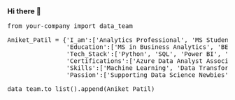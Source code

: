 ### Hi there 👋

<pre>
from your-company import data_team

Aniket_Patil = {'I_am':['Analytics Professional', 'MS Student],
                'Education':['MS in Business Analytics', 'BE in Computer Engineering'],
                'Tech_Stack':['Python', 'SQL', 'Power BI', 'Tableau', 'AWS', 'Azure'],
                'Certifications':['Azure Data Analyst Associate','Azure Data Fundamentals'],
                'Skills':['Machine Learning', 'Data Transformation', 'A/B Testing', 'Visualization'],
                'Passion':['Supporting Data Science Newbies', 'Product Analytics', 'Formula One']}

data_team.to_list().append(Aniket_Patil)
</pre>

<!--
**aniketcomps/aniketcomps** is a ✨ _special_ ✨ repository because its `README.md` (this file) appears on your GitHub profile.

Here are some ideas to get you started:

- 🔭 I’m currently working on ...
- 🌱 I’m currently learning ...
- 👯 I’m looking to collaborate on ...
- 🤔 I’m looking for help with ...
- 💬 Ask me about ...
- 📫 How to reach me: ...
- 😄 Pronouns: ...
- ⚡ Fun fact: ...
-->
